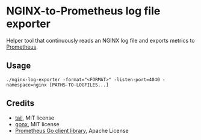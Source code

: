 NGINX-to-Prometheus log file exporter
=====================================

Helper tool that continuously reads an NGINX log file and exports metrics to
[Prometheus](prom).

Usage
-----

    ./nginx-log-exporter -format="<FORMAT>" -listen-port=4040 -namespace=nginx [PATHS-TO-LOGFILES...]

Credits
-------

- [tail](https://github.com/hpcloud/tail), MIT license
- [gonx](https://github.com/satyrius/gonx), MIT license
- [Prometheus Go client library](https://github.com/prometheus/client_golang), Apache License

[prom]: https://prometheus.io/
